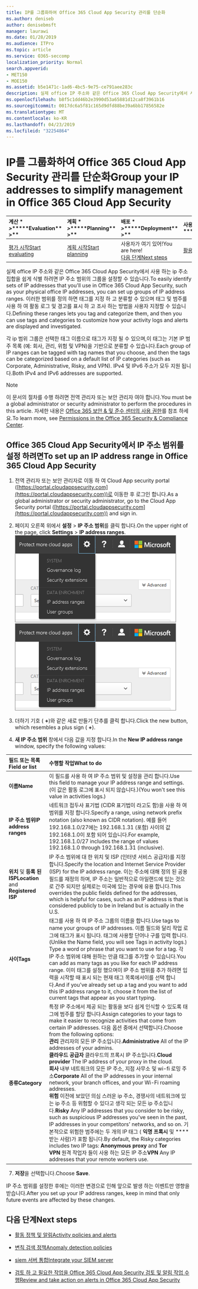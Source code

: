 ```yaml
---
title: IP를 그룹화하여 Office 365 Cloud App Security 관리를 단순화
ms.author: deniseb
author: denisebmsft
manager: laurawi
ms.date: 01/28/2019
ms.audience: ITPro
ms.topic: article
ms.service: O365-seccomp
localization_priority: Normal
search.appverid:
- MET150
- MOE150
ms.assetid: b5e1471c-1ad6-4bc5-9e75-ce791aee283c
description: 실제 office IP 주소와 같은 Office 365 Cloud App Security에서 사용 하는 ip 주소 집합을 쉽게 식별 하려면 IP 주소 범위의 그룹을 설정할 수 있습니다.
ms.openlocfilehash: b8f5c1dd46b2e3990d53a65881d12ca8f3961b16
ms.sourcegitcommit: 0017dc6a5f81c165d9dfd88be39a6bb17856582e
ms.translationtype: MT
ms.contentlocale: ko-KR
ms.lasthandoff: 04/23/2019
ms.locfileid: "32254864"
---
```

# <a name="group-your-ip-addresses-to-simplify-management-in-office-365-cloud-app-security"></a><span data-ttu-id="4967e-103">IP를 그룹화하여 Office 365 Cloud App Security 관리를 단순화</span><span class="sxs-lookup"><span data-stu-id="4967e-103">Group your IP addresses to simplify management in Office 365 Cloud App Security</span></span>
  
|<span data-ttu-id="4967e-104">계산 \* *\>*\*</span><span class="sxs-lookup"><span data-stu-id="4967e-104">\*\*\*\*Evaluation\*\* \>\*\*</span></span>|<span data-ttu-id="4967e-105">계획 \* *\>*\*</span><span class="sxs-lookup"><span data-stu-id="4967e-105">\*\*\*\*Planning\*\* \>\*\*</span></span>|<span data-ttu-id="4967e-106">배포 \* *\>*\*</span><span class="sxs-lookup"><span data-stu-id="4967e-106">\*\*\*\*Deployment\*\* \>\*\*</span></span>|<span data-ttu-id="4967e-107">사용률 \* \* \* \*</span><span class="sxs-lookup"><span data-stu-id="4967e-107">\*\*\*\*Utilization\*\*\*\*</span></span>|
|:-----|:-----|:-----|:-----|
|[<span data-ttu-id="4967e-108">평가 시작</span><span class="sxs-lookup"><span data-stu-id="4967e-108">Start evaluating</span></span>](office-365-cas-overview.md) <br/> |[<span data-ttu-id="4967e-109">계획 시작</span><span class="sxs-lookup"><span data-stu-id="4967e-109">Start planning</span></span>](get-ready-for-office-365-cas.md) <br/> |<span data-ttu-id="4967e-110">사용자가 여기 있어!</span><span class="sxs-lookup"><span data-stu-id="4967e-110">You are here!</span></span>  <br/> [<span data-ttu-id="4967e-111">다음 단계</span><span class="sxs-lookup"><span data-stu-id="4967e-111">Next steps</span></span>](#next-steps) <br/> |[<span data-ttu-id="4967e-112">활용 시작</span><span class="sxs-lookup"><span data-stu-id="4967e-112">Start utilizing</span></span>](utilization-activities-for-ocas.md) <br/> |
   
<span data-ttu-id="4967e-113">실제 office IP 주소와 같은 Office 365 Cloud App Security에서 사용 하는 ip 주소 집합을 쉽게 식별 하려면 IP 주소 범위의 그룹을 설정할 수 있습니다.</span><span class="sxs-lookup"><span data-stu-id="4967e-113">To easily identify sets of IP addresses that you'll use in Office 365 Cloud App Security, such as your physical office IP addresses, you can set up groups of IP address ranges.</span></span> <span data-ttu-id="4967e-114">이러한 범위를 정의 하면 태그를 지정 하 고 분류할 수 있으며 태그 및 범주를 사용 하 여 활동 로그 및 경고를 표시 하 고 조사 하는 방법을 사용자 지정할 수 있습니다.</span><span class="sxs-lookup"><span data-stu-id="4967e-114">Defining these ranges lets you tag and categorize them, and then you can use tags and categories to customize how your activity logs and alerts are displayed and investigated.</span></span>
  
<span data-ttu-id="4967e-115">각 ip 범위 그룹은 선택한 태그 이름으로 태그가 지정 될 수 있으며,이 태그는 기본 IP 범주 목록 (예: 회사, 관리, 위험 및 VPN)을 기반으로 분류할 수 있습니다.</span><span class="sxs-lookup"><span data-stu-id="4967e-115">Each group of IP ranges can be tagged with tag names that you choose, and then the tags can be categorized based on a default list of IP categories (such as Corporate, Administrative, Risky, and VPN).</span></span> <span data-ttu-id="4967e-116">IPv4 및 IPv6 주소가 모두 지원 됩니다.</span><span class="sxs-lookup"><span data-stu-id="4967e-116">Both IPv4 and IPv6 addresses are supported.</span></span>
  
> [!NOTE]
> <span data-ttu-id="4967e-117">이 문서의 절차를 수행 하려면 전역 관리자 또는 보안 관리자 여야 합니다.</span><span class="sxs-lookup"><span data-stu-id="4967e-117">You must be a global administrator or security administrator to perform the procedures in this article.</span></span> <span data-ttu-id="4967e-118">자세한 내용은 [Office 365 보안 &amp; 및 준수 센터의 사용 권한](permissions-in-the-security-and-compliance-center.md)를 참조 하세요.</span><span class="sxs-lookup"><span data-stu-id="4967e-118">To learn more, see [Permissions in the Office 365 Security &amp; Compliance Center](permissions-in-the-security-and-compliance-center.md).</span></span> 
  
## <a name="to-set-up-an-ip-address-range-in-office-365-cloud-app-security"></a><span data-ttu-id="4967e-119">Office 365 Cloud App Security에서 IP 주소 범위를 설정 하려면</span><span class="sxs-lookup"><span data-stu-id="4967e-119">To set up an IP address range in Office 365 Cloud App Security</span></span>

1. <span data-ttu-id="4967e-120">전역 관리자 또는 보안 관리자로 이동 하 여 Cloud App security portal ([https://portal.cloudappsecurity.com](https://portal.cloudappsecurity.com))로 이동한 후 로그인 합니다.</span><span class="sxs-lookup"><span data-stu-id="4967e-120">As a global administrator or security administrator, go to the Cloud App Security portal ([https://portal.cloudappsecurity.com](https://portal.cloudappsecurity.com)) and sign in.</span></span>
    
2. <span data-ttu-id="4967e-121">페이지 오른쪽 위에서 **설정** \> **IP 주소 범위**를 클릭 합니다.</span><span class="sxs-lookup"><span data-stu-id="4967e-121">On the upper right of the page, click **Settings** \> **IP address ranges**.</span></span><br><span data-ttu-id="4967e-122">![O365 Cloud App Security에서 시스템 및 데이터 설정에 액세스 하기 위한 설정을 선택 합니다.](media/f6c48ee3-39b4-4b5a-8252-b6493b7bcd3d.png)</span><span class="sxs-lookup"><span data-stu-id="4967e-122">![In O365 Cloud App Security, choose Settings to access your system and data settings](media/f6c48ee3-39b4-4b5a-8252-b6493b7bcd3d.png)</span></span><br>
  
3. <span data-ttu-id="4967e-123">더하기 기호 ( **+**)와 같은 새로 만들기 단추를 클릭 합니다.</span><span class="sxs-lookup"><span data-stu-id="4967e-123">Click the new button, which resembles a plus sign ( **+**).</span></span>
    
4. <span data-ttu-id="4967e-124">**새 IP 주소 범위** 창에서 다음 값을 지정 합니다.</span><span class="sxs-lookup"><span data-stu-id="4967e-124">In the **New IP address range** window, specify the following values:</span></span> 
    
|<span data-ttu-id="4967e-125">**필드 또는 목록**</span><span class="sxs-lookup"><span data-stu-id="4967e-125">**Field or list**</span></span>|<span data-ttu-id="4967e-126">**수행할 작업**</span><span class="sxs-lookup"><span data-stu-id="4967e-126">**What to do**</span></span>|
|:-----|:-----|
|<span data-ttu-id="4967e-127">**이름**</span><span class="sxs-lookup"><span data-stu-id="4967e-127">**Name**</span></span> <br/> |<span data-ttu-id="4967e-128">이 필드를 사용 하 여 IP 주소 범위 및 설정을 관리 합니다.</span><span class="sxs-lookup"><span data-stu-id="4967e-128">Use this field to manage your IP address range and settings.</span></span> <span data-ttu-id="4967e-129">(이 값은 활동 로그에 표시 되지 않습니다.)</span><span class="sxs-lookup"><span data-stu-id="4967e-129">(You won't see this value in activities logs.)</span></span>  <br/> |
|<span data-ttu-id="4967e-130">**IP 주소 범위**</span><span class="sxs-lookup"><span data-stu-id="4967e-130">**IP address ranges**</span></span> <br/> |<span data-ttu-id="4967e-131">네트워크 접두사 표기법 (CIDR 표기법이 라고도 함)을 사용 하 여 범위를 지정 합니다.</span><span class="sxs-lookup"><span data-stu-id="4967e-131">Specify a range, using network prefix notation (also known as CIDR notation).</span></span> <span data-ttu-id="4967e-132">예를 들어 192.168.1.0/27에는 192.168.1.31 (포함) 사이의 값 192.168.1.0이 포함 되어 있습니다.</span><span class="sxs-lookup"><span data-stu-id="4967e-132">For example, 192.168.1.0/27 includes the range of values 192.168.1.0 through 192.168.1.31 (inclusive).</span></span>  <br/> |
|<span data-ttu-id="4967e-133">**위치** 및 **등록 된 ISP**</span><span class="sxs-lookup"><span data-stu-id="4967e-133">**Location** and **Registered ISP**</span></span> <br/> |<span data-ttu-id="4967e-134">IP 주소 범위에 대 한 위치 및 ISP (인터넷 서비스 공급자)를 지정 합니다.</span><span class="sxs-lookup"><span data-stu-id="4967e-134">Specify the location and Internet Service Provider (ISP) for the IP address range.</span></span> <span data-ttu-id="4967e-135">이는 주소에 대해 정의 된 공용 필드를 재정의 하며, IP 주소는 일반적으로 아일랜드에 있는 것으로 간주 되지만 실제로는 미국에 있는 경우에 유용 합니다.</span><span class="sxs-lookup"><span data-stu-id="4967e-135">This overrides the public fields defined for the addresses, which is helpful for cases, such as an IP address is that is considered publicly to be in Ireland but is actually in the U.S.</span></span>  <br/> |
|<span data-ttu-id="4967e-136">**사이**</span><span class="sxs-lookup"><span data-stu-id="4967e-136">**Tags**</span></span> <br/> |<span data-ttu-id="4967e-137">태그를 사용 하 여 IP 주소 그룹의 이름을 합니다.</span><span class="sxs-lookup"><span data-stu-id="4967e-137">Use tags to name your groups of IP addresses.</span></span> <span data-ttu-id="4967e-138">이름 필드와 달리 작업 로그에 태그가 표시 됩니다. 태그에 사용할 단어나 구를 입력 합니다.</span><span class="sxs-lookup"><span data-stu-id="4967e-138">(Unlike the Name field, you will see Tags in activity logs.) Type a word or phrase that you want to use for a tag.</span></span> <span data-ttu-id="4967e-139">각 IP 주소 범위에 대해 원하는 만큼 태그를 추가할 수 있습니다.</span><span class="sxs-lookup"><span data-stu-id="4967e-139">You can add as many tags as you like for each IP address range.</span></span> <span data-ttu-id="4967e-140">이미 태그를 설정 했으며이 IP 주소 범위를 추가 하려면 입력을 시작할 때 표시 되는 현재 태그 목록에서이를 선택 합니다.</span><span class="sxs-lookup"><span data-stu-id="4967e-140">And if you've already set up a tag and you want to add this IP address range to it, choose it from the list of current tags that appear as you start typing.</span></span>  <br/> |
|<span data-ttu-id="4967e-141">**종류**</span><span class="sxs-lookup"><span data-stu-id="4967e-141">**Category**</span></span> <br/> | <span data-ttu-id="4967e-142">특정 IP 주소에서 제공 되는 활동을 보다 쉽게 인식할 수 있도록 태그에 범주를 할당 합니다.</span><span class="sxs-lookup"><span data-stu-id="4967e-142">Assign categories to your tags to make it easier to recognize activities that come from certain IP addresses.</span></span> <span data-ttu-id="4967e-143">다음 옵션 중에서 선택합니다.</span><span class="sxs-lookup"><span data-stu-id="4967e-143">Choose from the following options:</span></span>  <br/> <span data-ttu-id="4967e-144">**관리** 관리자의 모든 IP 주소입니다.</span><span class="sxs-lookup"><span data-stu-id="4967e-144">**Administrative** All of the IP addresses of your admins.</span></span>  <br/> <span data-ttu-id="4967e-145">**클라우드 공급자** 클라우드의 프록시 IP 주소입니다.</span><span class="sxs-lookup"><span data-stu-id="4967e-145">**Cloud provider** The IP address of your proxy in the cloud.</span></span>  <br/> <span data-ttu-id="4967e-146">**회사** 내부 네트워크의 모든 IP 주소, 지점 사무소 및 wi-fi 로밍 주소</span><span class="sxs-lookup"><span data-stu-id="4967e-146">**Corporate** All of the IP addresses in your internal network, your branch offices, and your Wi-Fi roaming addresses.</span></span>  <br/> <span data-ttu-id="4967e-147">**위험** 이전에 보았던 의심 스러운 ip 주소, 경쟁사의 네트워크에 있는 ip 주소 등 위험할 수 있다고 생각 되는 모든 ip 주소입니다.</span><span class="sxs-lookup"><span data-stu-id="4967e-147">**Risky** Any IP addresses that you consider to be risky, such as suspicious IP addresses you've seen in the past, IP addresses in your competitors' networks, and so on.</span></span> <span data-ttu-id="4967e-148">기본적으로 위험한 범주에는 두 개의 IP 태그 ( **익명 프록시** 및 \*\*\*\* 받는 사람)가 포함 됩니다.</span><span class="sxs-lookup"><span data-stu-id="4967e-148">By default, the Risky categories includes two IP tags: **Anonymous proxy** and **Tor**</span></span> <br/> <span data-ttu-id="4967e-149">**VPN** 원격 작업자 들이 사용 하는 모든 IP 주소</span><span class="sxs-lookup"><span data-stu-id="4967e-149">**VPN** Any IP addresses that your remote workers use.</span></span>  <br/> |
   
7. <span data-ttu-id="4967e-150">**저장**을 선택합니다.</span><span class="sxs-lookup"><span data-stu-id="4967e-150">Choose **Save**.</span></span>
    
<span data-ttu-id="4967e-151">IP 주소 범위를 설정한 후에는 이러한 변경으로 인해 앞으로 발생 하는 이벤트만 영향을 받습니다.</span><span class="sxs-lookup"><span data-stu-id="4967e-151">After you set up your IP address ranges, keep in mind that only future events are affected by these changes.</span></span>
  
## <a name="next-steps"></a><span data-ttu-id="4967e-152">다음 단계</span><span class="sxs-lookup"><span data-stu-id="4967e-152">Next steps</span></span>

- [<span data-ttu-id="4967e-153">활동 정책 및 알림</span><span class="sxs-lookup"><span data-stu-id="4967e-153">Activity policies and alerts</span></span>](activity-policies-and-alerts.md)
    
- [<span data-ttu-id="4967e-154">변칙 검색 정책</span><span class="sxs-lookup"><span data-stu-id="4967e-154">Anomaly detection policies</span></span>](anomaly-detection-policies-in-ocas.md)
    
- [<span data-ttu-id="4967e-155">siem 서버 통합</span><span class="sxs-lookup"><span data-stu-id="4967e-155">Integrate your SIEM server</span></span>](integrate-your-siem-server-with-office-365-cas.md)
    
- [<span data-ttu-id="4967e-156">검토 하 고 필요한 작업을 Office 365 Cloud App Security 검토 및 알림 작업 수행</span><span class="sxs-lookup"><span data-stu-id="4967e-156">Review and take action on alerts in Office 365 Cloud App Security</span></span>](review-office-365-cas-alerts.md)
    

